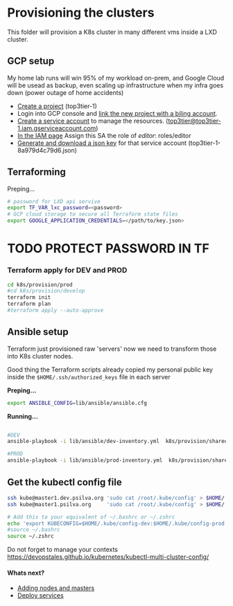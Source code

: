# Provisioning the clusters

This folder will provision a K8s cluster in many different vms inside a LXD cluster.

## GCP setup 

My home lab runs will win 95% of my workload on-prem, and Google Cloud will be usead as backup, even scaling up infrastructure when my infra goes down (power outage of home accidents)

* [Create a project](https://cloud.google.com/resource-manager/docs/creating-managing-projects) (top3tier-1)
* Login into GCP console and [link the new project with a biling account](https://cloud.google.com/billing/docs/how-to/manage-billing-account).
* [Create a service account](https://cloud.google.com/iam/docs/service-accounts) to manage the resources. (top3tier@top3tier-1.iam.gserviceaccount.com)
* [In the IAM page](https://console.cloud.google.com/iam-admin/iam) Assign this SA the role of *editor*: roles/editor
* [Generate and download a json key](https://cloud.google.com/iam/docs/creating-managing-service-account-keys#iam-service-account-keys-create-console) for that service account (top3tier-1-8a979d4c79d6.json)


## Terraforming

Preping...
```bash
# password for LXD api servive
export TF_VAR_lxc_password=<password>
# GCP cloud storage to secure all Terraform state files
export GOOGLE_APPLICATION_CREDENTIALS=</path/to/key.json>
```


# TODO PROTECT PASSWORD IN TF
### Terraform apply for DEV and PROD

```bash 
cd k8s/provision/prod
#cd k8s/provision/develop
terraform init 
terraform plan
#terraform apply --auto-approve
```

## Ansible setup

Terraform just provisioned raw 'servers' now we need to transform those into K8s cluster nodes.

Good thing the Terraform scripts already copied my personal public key inside the `$HOME/.ssh/authorized_keys` file in each  server

**Preping...**
```bash
export ANSIBLE_CONFIG=lib/ansible/ansible.cfg
```

**Running...**
```bash

#DEV
ansible-playbook -i lib/ansible/dev-inventory.yml  k8s/provision/shared/ansible/k8s-cluster.yml --extra-vars "vars_file=dev_vars.yml"

#PROD
ansible-playbook -i lib/ansible/prod-inventory.yml  k8s/provision/shared/ansible/k8s-cluster.yml --extra-vars "vars_file=prod_vars.yml"


```

## Get the kubectl config file

```bash
ssh kube@master1.dev.psilva.org 'sudo cat /root/.kube/config' > $HOME/.kube/config-dev
ssh kube@master1.psilva.org     'sudo cat /root/.kube/config' > $HOME/.kube/config-prod

# Add this to your equivalent of ~/.bashrc or ~/.zshrc
echo 'export KUBECONFIG=$HOME/.kube/config-dev:$HOME/.kube/config-prod' >> ~/.zshrc
#source ~/.bashrc
source ~/.zshrc
```

Do not forget to manage your contexts
https://devopstales.github.io/kubernetes/kubectl-multi-cluster-config/

#### Whats next?

-  [Adding nodes and masters](../services/README.md)
-  [Deploy services](../services/README.md)





